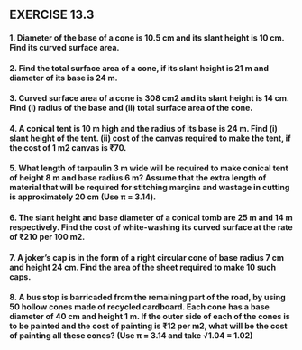 ## EXERCISE 13.3
#### 1. Diameter of the base of a cone is 10.5 cm and its slant height is 10 cm. Find its curved surface area.
#### 2. Find the total surface area of a cone, if its slant height is 21 m and diameter of its base is 24 m.
#### 3. Curved surface area of a cone is 308 cm2 and its slant height is 14 cm. Find (i) radius of the base and (ii) total surface area of the cone.
#### 4. A conical tent is 10 m high and the radius of its base is 24 m. Find (i) slant height of the tent. (ii) cost of the canvas required to make the tent, if the cost of 1 m2 canvas is ₹70.
#### 5. What length of tarpaulin 3 m wide will be required to make conical tent of height 8 m and base radius 6 m? Assume that the extra length of material that will be required for stitching margins and wastage in cutting is approximately 20 cm (Use π = 3.14).
#### 6. The slant height and base diameter of a conical tomb are 25 m and 14 m respectively. Find the cost of white-washing its curved surface at the rate of ₹210 per 100 m2.
#### 7. A joker’s cap is in the form of a right circular cone of base radius 7 cm and height 24 cm. Find the area of the sheet required to make 10 such caps.
#### 8. A bus stop is barricaded from the remaining part of the road, by using 50 hollow cones made of recycled cardboard. Each cone has a base diameter of 40 cm and height 1 m. If the outer side of each of the cones is to be painted and the cost of painting is ₹12 per m2, what will be the cost of painting all these cones? (Use π = 3.14 and take √1.04 = 1.02)

